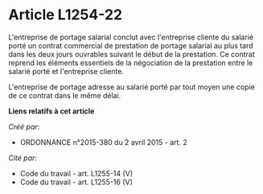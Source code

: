 # Article L1254-22

L'entreprise de portage salarial conclut avec l'entreprise cliente du salarié porté un contrat commercial de prestation de
portage salarial au plus tard dans les deux jours ouvrables suivant le début de la prestation. Ce contrat reprend les
éléments essentiels de la négociation de la prestation entre le salarié porté et l'entreprise cliente. 

L'entreprise de portage adresse au salarié porté par tout moyen une copie de ce contrat dans le même délai.

**Liens relatifs à cet article**

_Créé par_:

  - ORDONNANCE n°2015-380 du 2 avril 2015 - art. 2

_Cité par_:

  - Code du travail - art. L1255-14 (V)
  - Code du travail - art. L1255-16 (V)
